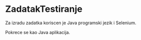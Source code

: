 # ZadatakTestiranje

Za izradu zadatka koriscen je Java programski jezik i Selenium. 

Pokrece se kao Java aplikacija.
